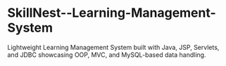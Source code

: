 # SkillNest--Learning-Management-System
Lightweight Learning Management System built with Java, JSP, Servlets, and JDBC showcasing OOP, MVC, and MySQL-based data handling.
